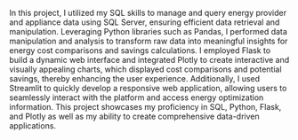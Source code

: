 In this project, I utilized my SQL skills to manage and query energy provider and appliance data using SQL Server, ensuring efficient data retrieval and manipulation. Leveraging Python libraries such as Pandas, I performed data manipulation and analysis to transform raw data into meaningful insights for energy cost comparisons and savings calculations. I employed Flask to build a dynamic web interface and integrated Plotly to create interactive and visually appealing charts, which displayed cost comparisons and potential savings, thereby enhancing the user experience. Additionally, I used Streamlit to quickly develop a responsive web application, allowing users to seamlessly interact with the platform and access energy optimization information. This project showcases my proficiency in SQL, Python, Flask, and Plotly as well as my ability to create comprehensive data-driven applications.
